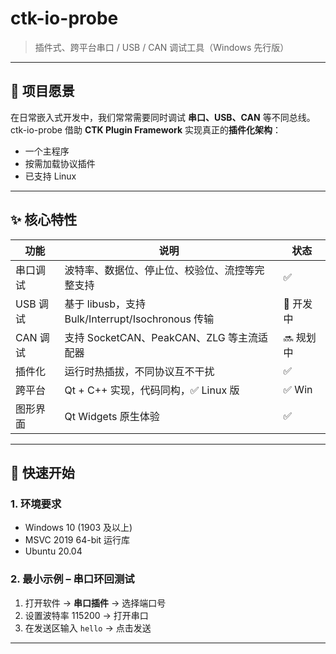 # ctk-io-probe
> 插件式、跨平台串口 / USB / CAN 调试工具（Windows 先行版）

---

## 🧭 项目愿景  
在日常嵌入式开发中，我们常常需要同时调试 **串口、USB、CAN** 等不同总线。  
ctk-io-probe 借助 **CTK Plugin Framework** 实现真正的**插件化架构**：  
- 一个主程序  
- 按需加载协议插件  
- 已支持 Linux  

---

## ✨ 核心特性
| 功能 | 说明 | 状态 |
|---|---|---|
| 串口调试 | 波特率、数据位、停止位、校验位、流控等完整支持 | ✅ |
| USB 调试 | 基于 libusb，支持 Bulk/Interrupt/Isochronous 传输 | 🔨 开发中 |
| CAN 调试 | 支持 SocketCAN、PeakCAN、ZLG 等主流适配器 | 🔜 规划中 |
| 插件化 | 运行时热插拔，不同协议互不干扰 | ✅ |
| 跨平台 | Qt + C++ 实现，代码同构，✅ Linux 版 | ✅ Win |
| 图形界面 | Qt Widgets 原生体验 | ✅ |

---

## 🚀 快速开始

### 1. 环境要求
- Windows 10 (1903 及以上)  
- MSVC 2019 64-bit 运行库
- Ubuntu 20.04

### 2. 最小示例 – 串口环回测试
1. 打开软件 → **串口插件** → 选择端口号  
2. 设置波特率 115200 → 打开串口  
3. 在发送区输入 `hello` → 点击发送  

---